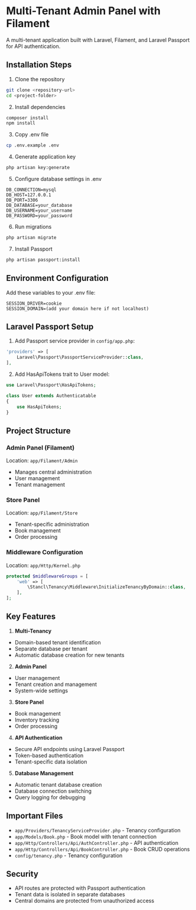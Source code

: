# Multi-Tenant Admin Panel with Filament

A multi-tenant application built with Laravel, Filament, and Laravel Passport for API authentication.

## Installation Steps

1. Clone the repository
```bash
git clone <repository-url>
cd <project-folder>
```

2. Install dependencies
```bash
composer install
npm install
```

3. Copy .env file
```bash
cp .env.example .env
```

4. Generate application key
```bash
php artisan key:generate
```

5. Configure database settings in .env
```env
DB_CONNECTION=mysql
DB_HOST=127.0.0.1
DB_PORT=3306
DB_DATABASE=your_database
DB_USERNAME=your_username
DB_PASSWORD=your_password
```

6. Run migrations
```bash
php artisan migrate
```

7. Install Passport
```bash
php artisan passport:install
```

## Environment Configuration

Add these variables to your .env file:

```env
SESSION_DRIVER=cookie
SESSION_DOMAIN=(add your domain here if not localhost)
```

## Laravel Passport Setup

1. Add Passport service provider in `config/app.php`:
```php
'providers' => [
    Laravel\Passport\PassportServiceProvider::class,
],
```

2. Add HasApiTokens trait to User model:
```php
use Laravel\Passport\HasApiTokens;

class User extends Authenticatable
{
    use HasApiTokens;
}
```

## Project Structure

### Admin Panel (Filament)

Location: `app/Filament/Admin`
- Manages central administration
- User management
- Tenant management

### Store Panel

Location: `app/Filament/Store`
- Tenant-specific administration
- Book management
- Order processing

### Middleware Configuration

Location: `app/Http/Kernel.php`
```php
protected $middlewareGroups = [
    'web' => [
        \Stancl\Tenancy\Middleware\InitializeTenancyByDomain::class,
    ],
];
```

## Key Features

1. **Multi-Tenancy**
- Domain-based tenant identification
- Separate database per tenant
- Automatic database creation for new tenants

2. **Admin Panel**
- User management
- Tenant creation and management
- System-wide settings

3. **Store Panel**
- Book management
- Inventory tracking
- Order processing

4. **API Authentication**
- Secure API endpoints using Laravel Passport
- Token-based authentication
- Tenant-specific data isolation

5. **Database Management**
- Automatic tenant database creation
- Database connection switching
- Query logging for debugging

## Important Files

- `app/Providers/TenancyServiceProvider.php` - Tenancy configuration
- `app/Models/Book.php` - Book model with tenant connection
- `app/Http/Controllers/Api/AuthController.php` - API authentication
- `app/Http/Controllers/Api/BookController.php` - Book CRUD operations
- `config/tenancy.php` - Tenancy configuration

## Security

- API routes are protected with Passport authentication
- Tenant data is isolated in separate databases
- Central domains are protected from unauthorized access
